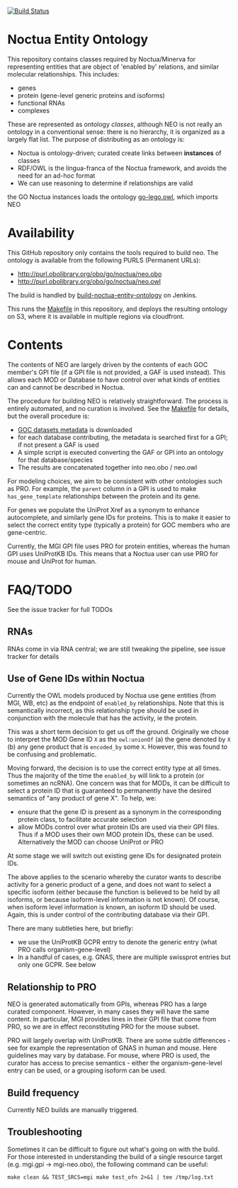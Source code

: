 [![Build Status](https://travis-ci.org/geneontology/neo.svg?branch=master)](https://travis-ci.org/geneontology/neo)

# Noctua Entity Ontology

This repository contains classes required by Noctua/Minerva for
representing entities that are object of 'enabled by' relations, and
similar molecular relationships. This includes:

 * genes
 * protein (gene-level generic proteins and isoforms)
 * functional RNAs
 * complexes

These are represented as ontology _classes_, although NEO is not
really an ontology in a conventional sense: there is no hierarchy, it
is organized as a largely flat list. The purpose of distributing as an
ontology is:

 * Noctua is ontology-driven; curated create links between __instances__ of classes
 * RDF/OWL is the lingua-franca of the Noctua framework, and avoids the need for an ad-hoc format
 * We can use reasoning to determine if relationships are valid

the GO Noctua instances loads the ontology
[go-lego.owl](http://purl.obolibrary.org/obo/go/extensions/go-lego.owl),
which imports NEO

# Availability

This GitHub repository only contains the tools required to build
neo. The ontology is available from the following PURLS (Permanent URLs):

 * http://purl.obolibrary.org/obo/go/noctua/neo.obo
 * http://purl.obolibrary.org/obo/go/noctua/neo.owl

The build is handled by
[build-noctua-entity-ontology](https://build.berkeleybop.org/job/build-noctua-entity-ontology/)
on Jenkins.

This runs the [Makefile](Makefile) in this repository, and deploys the
resulting ontology on S3, where it is available in multiple regions
via cloudfront.

# Contents

The contents of NEO are largely driven by the contents of each GOC
member's GPI file (if a GPI file is not provided, a GAF is used
instead). This allows each MOD or Database to have control over what
kinds of entities can and cannot be described in Noctua.

The procedure for building NEO is relatively straightforward. The
process is entirely automated, and no curation is involved. See the
[Makefile](Makefile) for details, but the overall procedure is:

 * [GOC datasets metadata](https://github.com/geneontology/go-site/tree/master/metadata/datasets) is downloaded
 * for each database contributing, the metadata is searched first for a GPI; if not present a GAF is used
 * A simple script is executed converting the GAF or GPI into an ontology for that database/species
 * The results are concatenated together into neo.obo / neo.owl

For modeling choices, we aim to be consistent with other ontologies
such as PRO. For example, the `parent` column in a GPI is used to make
`has_gene_template` relationships between the protein and its gene.

For genes we populate the UniProt Xref as a synonym to enhance
autocomplete, and similarly gene IDs for proteins. This is to make it
easier to select the correct entity type (typically a protein) for GOC
members who are gene-centric.

Currently, the MGI GPI file uses PRO for protein entities, whereas the
human GPI uses UniProtKB IDs. This means that a Noctua user can use
PRO for mouse and UniProt for human.

# FAQ/TODO

See the issue tracker for full TODOs

## RNAs

RNAs come in via RNA central; we are still tweaking the pipeline, see issue tracker for details

## Use of Gene IDs within Noctua

Currently the OWL models produced by Noctua use gene entities (from
MGI, WB, etc) as the endpoint of `enabled_by` relationships. Note that
this is semantically incorrect, as this relationship type should be
used in conjunction with the molecule that has the activity, ie the
protein.

This was a short term decision to get us off the ground. Originally we
chose to interpret the MOD Gene ID `X` as the `owl:unionOf` (a) the
gene denoted by `X` (b) any gene product that is `encoded_by` some
`X`. However, this was found to be confusing and problematic.

Moving forward, the decision is to use the correct entity type at all
times. Thus the majority of the time the `enabled_by` will link to a
protein (or sometimes an ncRNA). One concern was that for MODs, it can
be difficult to select a protein ID that is guaranteed to permanently
have the desired semantics of "any product of gene X". To help, we:

 * ensure that the gene ID is present as a synonym in the corresponding protein class, to facilitate accurate selection
 * allow MODs control over what protein IDs are used via their GPI files. Thus if a MOD uses their own MOD protein IDs, these can be used. Alternatively the MOD can choose UniProt or PRO

At some stage we will switch out existing gene IDs for designated protein IDs.

The above applies to the scenario whereby the curator wants to
describe activity for a generic product of a gene, and does not want
to select a specific isoform (either because the function is believed
to be held by all isoforms, or because isoform-level information is
not known). Of course, when isoform level information is known, an
isoform ID should be used. Again, this is under control of the
contributing database via their GPI.

There are many subtleties here, but briefly:

 * we use the UniProtKB GCPR entry to denote the generic entry (what PRO calls organism-gene-level)
 * In a handful of cases, e.g. GNAS, there are multiple swissprot entries but only one GCPR. See below

## Relationship to PRO

NEO is generated automatically from GPIs, whereas PRO has a large
curated component. However, in many cases they will have the same
content. In particular, MGI provides lines in their GPI file that come
from PRO, so we are in effect reconstituting PRO for the mouse subset.

PRO will largely overlap with UniProtKB. There are some subtle
differences - see for example the representation of GNAS in human and
mouse. Here guidelines may vary by database. For mouse, where PRO is
used, the curator has access to precise semantics - either the
organism-gene-level entry can be used, or a grouping isoform can be
used.

## Build frequency

Currently NEO builds are manually triggered.

## Troubleshooting

Sometimes it can be difficult to figure out what's going on with the
build. For those interested in understanding the build of a single resource target (e.g. mgi.gpi -> mgi-neo.obo), the following command can be useful:

`make clean && TEST_SRCS=mgi make test_ofn 2>&1 | tee /tmp/log.txt`
